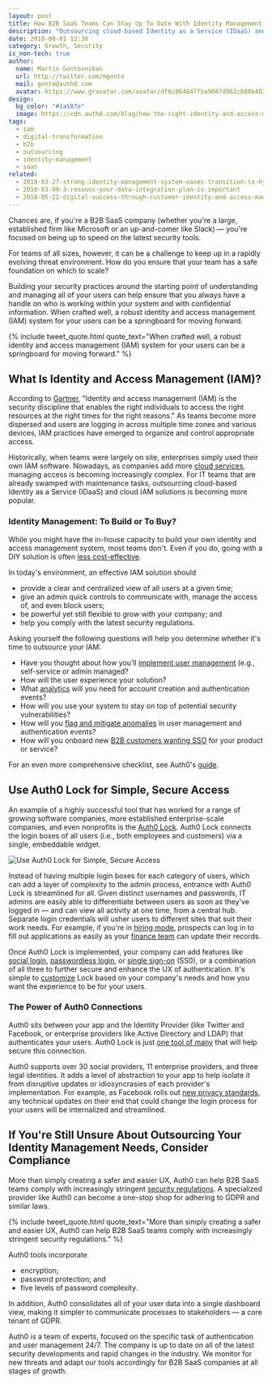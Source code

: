 ```yaml
---
layout: post
title: How B2B SaaS Teams Can Stay Up To Date With Identity Management
description: "Outsourcing cloud-based Identity as a Service (IDaaS) and Identity and Access Management (IAM) solutions are increasing in popularity amongst a variety of SaaS startups."
date: 2018-08-01 12:30
category: Growth, Security
is_non-tech: true
author:
  name: Martin Gontovnikas
  url: http://twitter.com/mgonto
  mail: gonto@auth0.com
  avatar: https://www.gravatar.com/avatar/df6c864847fba9687d962cb80b482764??s=60
design:
  bg_color: "#1a587e"
  image: https://cdn.auth0.com/blog/how-the-right-identity-and-access-management-tools-will-help-insurance-teams-make-the-shift-to-digital/iam-insurance-digital-transformation-logo.png
tags:
  - iam
  - digital-transformation
  - b2b
  - outsourcing
  - identity-management
  - saas
related:
  - 2018-03-27-strong-identity-management-system-eases-transition-to-hybrid-cloud
  - 2018-03-09-3-reasons-your-data-integration-plan-is-important
  - 2018-05-21-digital-success-through-customer-identity-and-access-management
---
```


Chances are, if you're a B2B SaaS company (whether you're a large, established firm like Microsoft or an up-and-comer like Slack) — you're focused on being up to speed on the latest security tools. 

For teams of all sizes, however, it can be a challenge to keep up in a rapidly evolving threat environment. How do you ensure that your team has a safe foundation on which to scale?

Building your security practices around the starting point of understanding and managing all of your users can help ensure that you always have a handle on who is working within your system and with confidential information. When crafted well, a robust identity and access management (IAM) system for your users can be a springboard for moving forward.

{% include tweet_quote.html quote_text="When crafted well, a robust identity and access management (IAM) system for your users can be a springboard for moving forward." %}

## What Is Identity and Access Management (IAM)?

According to [Gartner](http://www.gartner.com/it-glossary/identity-and-access-management-iam/), "Identity and access management (IAM) is the security discipline that enables the right individuals to access the right resources at the right times for the right reasons." As teams become more dispersed and users are logging in across multiple time zones and various devices, IAM practices have emerged to organize and control appropriate access.

Historically, when teams were largely on site, enterprises simply used their own IAM software. Nowadays, as companies add more [cloud services](https://auth0.com/blog/moving-your-app-to-cloud/), managing access is becoming increasingly complex. For IT teams that are already swamped with maintenance tasks, outsourcing cloud-based Identity as a Service (IDaaS) and cloud IAM solutions is becoming more popular.

### Identity Management: To Build or To Buy?

While you might have the in-house capacity to build your own identity and access management system, most teams don't. Even if you do, going with a DIY solution is often [less cost-effective](https://auth0.com/learn/build-or-buy-20-identity-management-questions/).

In today's environment, an effective IAM solution should

* provide a clear and centralized view of all users at a given time;
* give an admin quick controls to communicate with, manage the access of, and even block users;
* be powerful yet still flexible to grow with your company; and
* help you comply with the latest security regulations.

Asking yourself the following questions will help you determine whether it's time to outsource your IAM:

* Have you thought about how you’ll [implement user management](https://auth0.com/docs/api/v2) (e.g., self-service or admin managed? 
* How will the user experience your solution?
* What [analytics](https://auth0.com/learn/powering-user-analytics-identity/) will you need for account creation and authentication events? 
* How will you use your system to stay on top of potential security vulnerabilities? 
* How will you [flag and mitigate anomalies](https://auth0.com/learn/anomaly-detection/) in user management and authentication events?
* How will you onboard new [B2B customers wanting SSO](https://auth0.com/learn/the-b2b-customer-value-journey/) for your product or service? 

For an even more comprehensive checklist, see Auth0's [guide](https://auth0.com/learn/build-or-buy-20-identity-management-questions/).

## Use Auth0 Lock for Simple, Secure Access

An example of a highly successful tool that has worked for a range of growing software companies, more established enterprise-scale companies, and even nonprofits is the [Auth0 Lock](https://auth0.com/blog/auth0-lock-is-here-for-b2b-and-b2c/). Auth0 Lock connects the login boxes of all users (i.e., both employees and customers) via a single, embeddable widget.

![Use Auth0 Lock for Simple, Secure Access](https://cdn.auth0.com/blog/b2b-uptodate/auth0-lock-connections.png)

Instead of having multiple login boxes for each category of users, which can add a layer of complexity to the admin process, entrance with Auth0 Lock is streamlined for all. Given distinct usernames and passwords, IT admins are easily able to differentiate between users as soon as they've logged in — and can view all activity at one time, from a central hub. Separate login credentials will usher users to different sites that suit their work needs. For example, if you're in [hiring mode](https://wizehire.com/), prospects can log in to fill out applications as easily as your [finance team](https://www.teampay.co/blog/finance-goals/) can update their records.

Once Auth0 Lock is implemented, your company can add features like [social login](https://auth0.com/learn/social-login/), [passwordless login](https://auth0.com/passwordless), or [single sign-on](https://auth0.com/single-sign-on) (SS0), or a combination of all three to further secure and enhance the UX of authentication. It's simple to [customize](https://auth0.com/docs/libraries/lock/v9/ui-customization) Lock based on your company's needs and how you want the experience to be for your users. 

### The Power of Auth0 Connections

Auth0 sits between your app and the Identity Provider (like Twitter and Facebook, or enterprise providers like Active Directory and LDAP) that authenticates your users. Auth0 Lock is just [one tool of many](https://auth0.com/b2b-saas) that will help secure this connection. 

Auth0 supports over 30 social providers, 11 enterprise providers, and three legal identities. It adds a level of abstraction to your app to help isolate it from disruptive updates or idiosyncrasies of each provider's implementation. For example, as Facebook rolls out [new privacy standards](https://auth0.com/blog/cambridge-analytica-and-facebook/), any technical updates on their end that could change the login process for your users will be internalized and streamlined.

## If You're Still Unsure About Outsourcing Your Identity Management Needs, Consider Compliance

More than simply creating a safer and easier UX, Auth0 can help B2B SaaS teams comply with increasingly stringent [security regulations](https://auth0.com/security). A specialized provider like Auth0 can become a one-stop shop for adhering to GDPR and similar laws.

{% include tweet_quote.html quote_text="More than simply creating a safer and easier UX, Auth0 can help B2B SaaS teams comply with increasingly stringent security regulations." %}

Auth0 tools incorporate

* encryption;
* password protection; and
* five levels of password complexity.

In addition, Auth0 consolidates all of your user data into a single dashboard view, making it simpler to communicate processes to stakeholders — a core tenant of GDPR. 

Auth0 is a team of experts, focused on the specific task of authentication and user management 24/7. The company is up to date on all of the latest security developments and rapid changes in the industry. We monitor for new threats and adapt our tools accordingly for B2B SaaS companies at all stages of growth.
